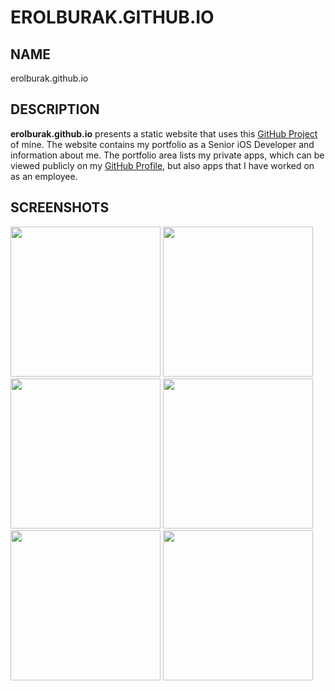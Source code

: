 # EROLBURAK.GITHUB.IO

## NAME
erolburak.github.io

## DESCRIPTION
**erolburak.github.io** presents a static website that uses this [GitHub Project](https://github.com/erolburak/erolburak.com) of mine. The website contains my portfolio as a Senior iOS Developer and information about me. The portfolio area lists my private apps, which can be viewed publicly on my [GitHub Profile](https://github.com/erolburak), but also apps that I have worked on as an employee.

## SCREENSHOTS
<img width="240" src="https://github.com/user-attachments/assets/6cffd282-b2cb-408b-8d9f-dc2c02e1413b#gh-light-mode-only">
<img width="240" src="https://github.com/user-attachments/assets/6bd266ab-969b-48dc-8c62-6588cd3628c5#gh-dark-mode-only">
<img width="240" src="https://github.com/user-attachments/assets/ab7d32b4-419d-40a6-bf86-9ac24266e3f3#gh-light-mode-only">
<img width="240" src="https://github.com/user-attachments/assets/4a0591aa-041d-4d72-b0b7-f633aaf84e0a#gh-dark-mode-only">
<img width="240" src="https://github.com/user-attachments/assets/af7ac30b-929a-40ab-a6dd-8da847811ae5#gh-light-mode-only">
<img width="240" src="https://github.com/user-attachments/assets/af4e617d-f4fc-45c8-b78d-83acba019a29#gh-dark-mode-only">
